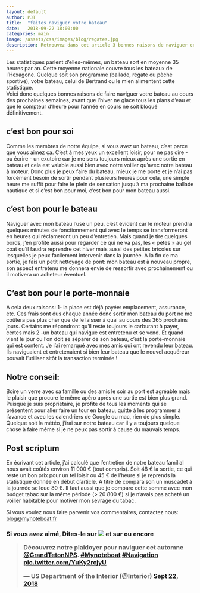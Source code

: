 ```yaml
---
layout: default
author: PJT
title:  "faites naviguer votre bateau"
date:   2018-09-22 18:00:00
categories: main
image: /assets/css/images/blog/regates.jpg
description: Retrouvez dans cet article 3 bonnes raisons de naviguer cet automne et une méthode simple pour y arriver.
---
```

Les statistiques parlent d’elles-mêmes, un bateau sort en moyenne 35 heures par an.  Cette moyenne nationale couvre tous les bateaux de l’Hexagone.  Quelque soit son programme (ballade, régate ou pèche sportive), votre bateau, celui de Bertrand ou le mien alimentent cette statistique.  
Voici donc quelques bonnes raisons de faire naviguer votre bateau au cours des prochaines semaines, avant que l’hiver ne glace tous les plans d’eau et que le compteur d’heure pour l’année en cours ne soit bloqué définitivement.
<!--break-->

## c’est bon pour soi
Comme les membres de notre équipe, si vous avez un bateau, c’est parce que vous aimez ça.  C’est à mes yeux un excellent loisir, pour ne pas dire - ou écrire - un exutoire car je me sens toujours mieux après une sortie en bateau et cela est valable aussi bien avec notre voilier qu’avec notre bateau à moteur.  Donc plus je peux faire du bateau, mieux je me porte et je n’ai pas forcément besoin de sortir pendant plusieurs heures pour cela, une simple heure me suffit pour faire le plein de sensation jusqu’à ma prochaine ballade nautique et si c’est bon pour moi, c’est bon pour mon bateau aussi.

## c’est bon pour le bateau
Naviguer avec mon bateau l’use un peu, c’est évident car le moteur prendra quelques minutes de fonctionnement qui avec le temps se transformeront en heures qui réclameront un peu d’entretien.  Mais quand je tire quelques bords, j’en profite aussi pour regarder ce qui ne va pas, les « pètes » au gel coat qu’il faudra reprendre cet hiver mais aussi des petites bricoles sur lesquelles je peux facilement intervenir dans la journée.  A la fin de ma sortie, je fais un petit nettoyage de pont: mon bateau est à nouveau propre, son aspect entretenu me donnera envie de ressortir avec prochainement ou il motivera un acheteur éventuel.

## C’est bon pour le porte-monnaie
A cela deux raisons: 
1- la place est déjà payée:  emplacement, assurance, etc. Ces frais sont dus chaque année donc sortir mon bateau du port ne me coûtera pas plus cher que de le laisser à quai au cours des 365 prochains jours.  Certains me répondront qu’il reste toujours le carburant à payer, certes mais
2 -un bateau qui navigue est entretenu et se vend.  Et quand vient le jour ou l’on doit se séparer de son bateau, c’est la porte-monnaie qui est content.  Je l’ai remarqué avec mes amis qui ont revendu leur bateau.  Ils naviguaient et entretenaient si bien leur bateau que le nouvel acquéreur pouvait l’utiliser sitôt la transaction terminée !

## Notre conseil:

Boire un verre avec sa famille ou des amis le soir au port est agréable mais le plaisir que procure le même apéro après une sortie est bien plus grand.  Puisque je suis propriétaire, je profite de tous les moments qui se présentent pour aller faire un tour en bateau, quitte à les programmer à l’avance et avec les calendriers de Google ou mac, rien de plus simple.  Quelque soit la météo, j’irai sur notre bateau car il y a toujours quelque chose à faire même si je ne peux pas sortir à cause du mauvais temps.

## Post scriptum
En écrivant cet article, j’ai calculé que l’entretien de notre bateau familial nous avait coûtés environ 11 000 € (tout compris).  Soit 48 € la sortie, ce qui reste un bon prix pour un tel loisir ou 45 € de l’heure si je reprends la statistique donnée en début d’article.  A titre de comparaison un muscadet à la journée se loue 80 €.
Il faut aussi que je compare cette somme avec mon budget tabac sur la même période (> 20 800 €) si je n’avais pas acheté un voilier habitable pour motiver mon sevrage du tabac.

Si vous voulez nous faire parvenir vos commentaires, contactez nous: [blog@mynoteboat.fr](mailto:blog@mynoteboat.fr)

<h3> Si vous avez aimé, Dites-le sur 
<a href="https://www.facebook.com/sharer/sharer.php?u=http://www.mynoteboat.fr//main/2018/09/22/faites-naviguer-votre-bateau.html" target="_blank" ><img src="{{ site.url }}/assets/images/facebook-icon-S.png"
           id="FB" class="socialicon"></a> et sur 
           <a><script src="//platform.linkedin.com/in.js" type="text/javascript"> lang: fr_FR</script>
<script type="IN/Share" data-url="www.mynoteboat.fr"></script></a> ou encore 
<blockquote class="twitter-tweet"><p lang="fr" dir="ltr">Découvrez notre plaidoyer pour naviguer cet automne 
<a href="https://twitter.com/GrandTetonNPS?ref_src=twsrc%5Etfw">@GrandTetonNPS</a>. 
<a href="https://twitter.com/hashtag/nature?src=hash&amp;ref_src=twsrc%5Etfw">#Mynoteboat</a> 
<a href="https://twitter.com/hashtag/sunset?src=hash&amp;ref_src=twsrc%5Etfw">#Navigation</a> 
<a href="http://t.co/YuKy2rcjyU">pic.twitter.com/YuKy2rcjyU</a></p>&mdash; US Department of the Interior (@Interior) <a href="https://twitter.com/Interior/status/463440424141459456?ref_src=twsrc%5Etfw">Sept 22, 2018</a></blockquote> <script async src="https://platform.twitter.com/widgets.js" charset="utf-8"></script></h3>